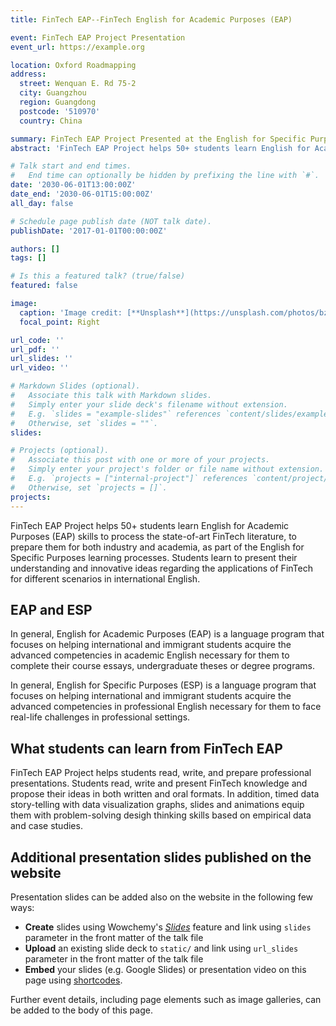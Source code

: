 ```yaml
---
title: FinTech EAP--FinTech English for Academic Purposes (EAP) 

event: FinTech EAP Project Presentation
event_url: https://example.org

location: Oxford Roadmapping
address:
  street: Wenquan E. Rd 75-2
  city: Guangzhou
  region: Guangdong
  postcode: '510970'
  country: China

summary: FinTech EAP Project Presented at the English for Specific Purposes (ESP) Conference.
abstract: 'FinTech EAP Project helps 50+ students learn English for Academic Purposes (EAP) skills to process the state-of-art FinTech literature, to prepare them for both industry and academia, as part of the English for Specific Purposes learning processes. Students learn to present their understanding and innovative ideas regarding the applications of FinTech for different scenarios in international English.'

# Talk start and end times.
#   End time can optionally be hidden by prefixing the line with `#`.
date: '2030-06-01T13:00:00Z'
date_end: '2030-06-01T15:00:00Z'
all_day: false

# Schedule page publish date (NOT talk date).
publishDate: '2017-01-01T00:00:00Z'

authors: []
tags: []

# Is this a featured talk? (true/false)
featured: false

image:
  caption: 'Image credit: [**Unsplash**](https://unsplash.com/photos/bzdhc5b3Bxs)'
  focal_point: Right

url_code: ''
url_pdf: ''
url_slides: ''
url_video: ''

# Markdown Slides (optional).
#   Associate this talk with Markdown slides.
#   Simply enter your slide deck's filename without extension.
#   E.g. `slides = "example-slides"` references `content/slides/example-slides.md`.
#   Otherwise, set `slides = ""`.
slides:

# Projects (optional).
#   Associate this post with one or more of your projects.
#   Simply enter your project's folder or file name without extension.
#   E.g. `projects = ["internal-project"]` references `content/project/deep-learning/index.md`.
#   Otherwise, set `projects = []`.
projects:
---
```


FinTech EAP Project helps 50+ students learn English for Academic Purposes (EAP) skills to process the state-of-art FinTech literature, to prepare them for both industry and academia, as part of the English for Specific Purposes learning processes. Students learn to present their understanding and innovative ideas regarding the applications of FinTech for different scenarios in international English.

## EAP and ESP

In general, English for Academic Purposes (EAP) is a language program that focuses on helping international and immigrant students acquire the advanced competencies in academic English necessary for them to complete their course essays, undergraduate theses or degree programs.   

In general, English for Specific Purposes (ESP) is a language program that focuses on helping international and immigrant students acquire the advanced competencies in professional English necessary for them to face real-life challenges in professional settings.   

## What students can learn from FinTech EAP

FinTech EAP Project helps students read, write, and prepare professional presentations.  Students read, write and present FinTech knowledge and propose their ideas in both written and oral formats.  In addition, timed data story-telling with data visualization graphs, slides and animations equip them with problem-solving desigh thinking skills based on empirical data and case studies.

## Additional presentation slides published on the website

Presentation slides can be added also on the website in the following few ways:

- **Create** slides using Wowchemy's [_Slides_](https://docs.hugoblox.com/managing-content/#create-slides) feature and link using `slides` parameter in the front matter of the talk file
- **Upload** an existing slide deck to `static/` and link using `url_slides` parameter in the front matter of the talk file
- **Embed** your slides (e.g. Google Slides) or presentation video on this page using [shortcodes](https://docs.hugoblox.com/writing-markdown-latex/).

Further event details, including page elements such as image galleries, can be added to the body of this page.

